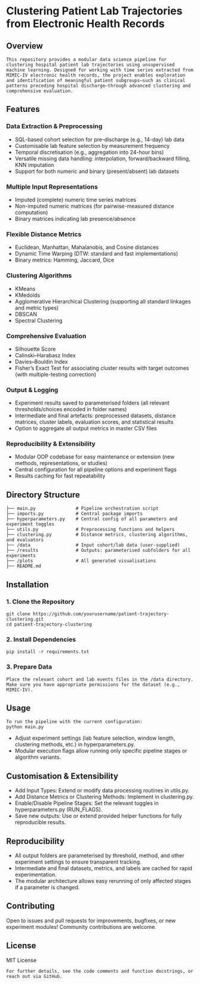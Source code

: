 # Clustering Patient Lab Trajectories from Electronic Health Records
## Overview
```
This repository provides a modular data science pipeline for clustering hospital patient lab trajectories using unsupervised machine learning. Designed for working with time series extracted from MIMIC-IV electronic health records, the project enables exploration and identification of meaningful patient subgroups—such as clinical patterns preceding hospital discharge—through advanced clustering and comprehensive evaluation.
```

## Features
### Data Extraction & Preprocessing
* SQL-based cohort selection for pre-discharge (e.g., 14-day) lab data
* Customisable lab feature selection by measurement frequency
* Temporal discretisation (e.g., aggregation into 24-hour bins)
* Versatile missing data handling: interpolation, forward/backward filling, KNN imputation
* Support for both numeric and binary (present/absent) lab datasets

### Multiple Input Representations
* Imputed (complete) numeric time series matrices
* Non-imputed numeric matrices (for pairwise-measured distance computation)
* Binary matrices indicating lab presence/absence

### Flexible Distance Metrics
* Euclidean, Manhattan, Mahalanobis, and Cosine distances
* Dynamic Time Warping (DTW: standard and fast implementations)
* Binary metrics: Hamming, Jaccard, Dice

### Clustering Algorithms
* KMeans
* KMedoids
* Agglomerative Hierarchical Clustering (supporting all standard linkages and metric types)
* DBSCAN
* Spectral Clustering

### Comprehensive Evaluation
* Silhouette Score
* Calinski–Harabasz Index
* Davies–Bouldin Index
* Fisher’s Exact Test for associating cluster results with target outcomes (with multiple-testing correction)

### Output & Logging
* Experiment results saved to parameterised folders (all relevant thresholds/choices encoded in folder names)
* Intermediate and final artefacts: preprocessed datasets, distance matrices, cluster labels, evaluation scores, and statistical results
* Option to aggregate all output metrics in master CSV files

### Reproducibility & Extensibility
* Modular OOP codebase for easy maintenance or extension (new methods, representations, or studies)
* Central configuration for all pipeline options and experiment flags
* Results caching for fast repeatability

## Directory Structure
```
├── main.py               # Pipeline orchestration script
├── imports.py            # Central package imports
├── hyperparameters.py    # Central config of all parameters and experiment toggles
├── utils.py              # Preprocessing functions and helpers 
├── clustering.py         # Distance metrics, clustering algorithms, and evaluators 
├── /data                 # Input cohort/lab data (user-supplied) 
├── /results              # Outputs: parameterised subfolders for all experiments 
├── /plots                # All generated visualisations 
├── README.md
```

## Installation
### 1. Clone the Repository
```
git clone https://github.com/yourusername/patient-trajectory-clustering.git
cd patient-trajectory-clustering
```
### 2. Install Dependencies
```
pip install -r requirements.txt
```

### 3. Prepare Data
```
Place the relevant cohort and lab events files in the /data directory.
Make sure you have appropriate permissions for the dataset (e.g., MIMIC-IV).
```

## Usage
```
To run the pipeline with the current configuration:
python main.py
```

* Adjust experiment settings (lab feature selection, window length, clustering methods, etc.) in hyperparameters.py.
* Modular execution flags allow running only specific pipeline stages or algorithm variants.

## Customisation & Extensibility
* Add Input Types: Extend or modify data processing routines in utils.py.
* Add Distance Metrics or Clustering Methods: Implement in clustering.py.
* Enable/Disable Pipeline Stages: Set the relevant toggles in hyperparameters.py (RUN_FLAGS).
* Save new outputs: Use or extend provided helper functions for fully reproducible results.

## Reproducibility
* All output folders are parameterised by threshold, method, and other experiment settings to ensure transparent tracking.
* Intermediate and final datasets, metrics, and labels are cached for rapid experimentation.
* The modular architecture allows easy rerunning of only affected stages if a parameter is changed.

## Contributing
Open to issues and pull requests for improvements, bugfixes, or new experiment modules! Community contributions are welcome.

## License
MIT License
```
For further details, see the code comments and function docstrings, or reach out via GitHub.
```
















